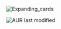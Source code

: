 ![Expanding_cards](https://user-images.githubusercontent.com/47574348/162987708-ac6e0bbd-31a8-4d3f-ac09-5aa16a1def01.png)

![AUR last modified](https://img.shields.io/aur/last-modified/google-chrome)

